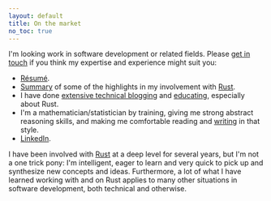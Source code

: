 ```yaml
---
layout: default
title: On the market
no_toc: true
---
```


I'm looking work in software development or related fields. Please
[get in touch](mailto:dbau.pp@gmail.com) if you think my expertise and
experience might suit you:

- [Résumé](resume.pdf).
- [Summary](rust-contributions.pdf) of some of the highlights in my
  involvement with [Rust](https://rust-lang.org).
- I have done [extensive technical blogging](/blog) and
  [educating](http://stackoverflow.com/users/1256624/huon), especially
  about Rust.
- I'm a mathematician/statistician by training, giving me strong
  abstract reasoning skills, and making me comfortable reading and
  [writing](/honours-thesis.pdf) in that style.
- [LinkedIn](https://www.linkedin.com/in/huon-wilson/).

I have been involved with [Rust](https://rust-lang.org) at a deep
level for several years, but I'm not a one trick pony: I'm
intelligent, eager to learn and very quick to pick up and synthesize
new concepts and ideas. Furthermore, a lot of what I have learned
working with and on Rust applies to many other situations in software
development, both technical and otherwise.
